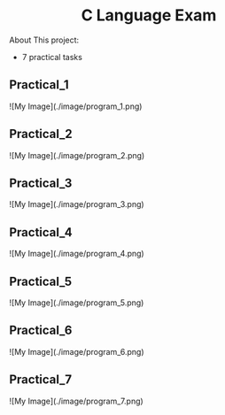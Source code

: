 <h1 align="center">C Language Exam</h1>

About This project:

-   7 practical tasks

<!-- ### Output Program -->

<h2>Practical_1</h2>
![My Image](./image/program_1.png)
<h2>Practical_2</h2>
![My Image](./image/program_2.png)
<h2>Practical_3</h2>
![My Image](./image/program_3.png)
<h2>Practical_4</h2>
![My Image](./image/program_4.png)
<h2>Practical_5</h2>
![My Image](./image/program_5.png)
<h2>Practical_6</h2>
![My Image](./image/program_6.png)
<h2>Practical_7</h2>
![My Image](./image/program_7.png)
